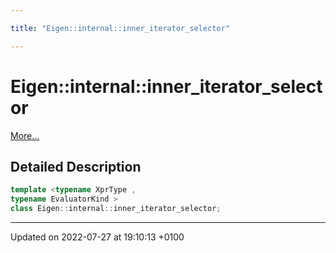 ```yaml
---

title: "Eigen::internal::inner_iterator_selector"

---
```


# Eigen::internal::inner_iterator_selector



 [More...](#detailed-description)

## Detailed Description

```cpp
template <typename XprType ,
typename EvaluatorKind >
class Eigen::internal::inner_iterator_selector;
```

-------------------------------

Updated on 2022-07-27 at 19:10:13 +0100